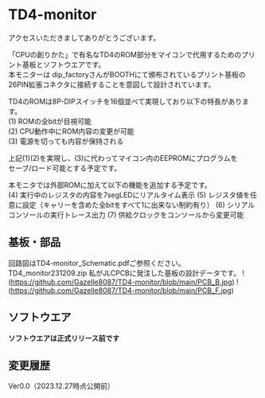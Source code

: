 # TD4-monitor
アクセスいただきましてありがとうございます。  

「CPUの創りかた」で有名なTD4のROM部分をマイコンで代用するためのプリント基板とソフトウエアです。  
本モニターは dip_factoryさんがBOOTHにて頒布されているプリント基板の  
26PIN拡張コネクタに接続することを意図して設計されています。  

TD4のROMは8P-DIPスイッチを16個並べて実現しており以下の特長があります。  
(1) ROMの全bitが目視可能  
(2) CPU動作中にROM内容の変更が可能  
(3) 電源を切っても内容が保持される  

上記(1)(2)を実現し、(3)に代わってマイコン内のEEPROMにプログラムを  
セーブ/ロード可能とする予定です。  

本モニタでは外部ROMに加えて以下の機能を追加する予定です。  
(4) 実行中のレジスタの内容を7segLEDにリアルタイム表示
(5) レジスタ値を任意に設定（キャリーを含めた全bitをすべて1に出来ない制約有り）
(6) シリアルコンソールの実行トレース出力
(7) 供給クロックをコンソールから変更可能

## 基板・部品
回路図はTD4-monitor_Schematic.pdfご参照ください。
TD4_monitor231209.zip 私がJLCPCBに発注した基板の設計データです。
!(https://github.com/Gazelle8087/TD4-monitor/blob/main/PCB_B.jpg)
!(https://github.com/Gazelle8087/TD4-monitor/blob/main/PCB_F.jpg)

## ソフトウエア
__ソフトウエアは正式リリース前です__

## 変更履歴
Ver0.0（2023.12.27時点公開前）
